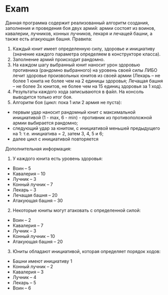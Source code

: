 # Exam
Данная программа содержит реализованный алгоритм создания, заполнения и проведения боя двух армий: 
армии состоят из воинов, кавалерии, лучников, конных лучников, лекаря и лечащей башни, а также есть атакующая башня.
Правила:
1. Каждый юнит имеет определенную силу, здоровье и инициативу (значение каждого параметра определяем в конструкторе класса).
2. Заполнение армий происходит рандомно.
3. На каждом шагу выбранный юнит наносит урон здоровью противника (рандомно выбранного) на уровень своей силы ЛИБО лечит здоровье произвольных юнитов из своей армии (Лекарь – не более 1 юнита не более чем на 2
единицы здоровья; Лечащая башня – не более 3х юнитов, не более чем на 15 единиц здоровья за 1 ход).
4. Результаты каждого хода записываются в файл. На консоль выводится только итог боя.
5. Алгоритм боя (цикл: пока 1 или 2 армия не пуста): 
 - первым удар наносит рандомный юнит с максимальной инициативой (1 - max, 6 - min) - противник из противоположной армии выбирается рандомно;
 - следующий удар за юнитом, с инициативой меньшей предыдущего на 1: т.е. инициатива = 2, затем 3, 4, 5 и 6;
 - далее цикл с инициативой повторяется
 
 
 Дополнительная информация:
1. У каждого юнита есть уровень здоровья:
- Воин – 5
- Кавалерия – 10
- Лучник – 3
- Конный лучник – 7
- Лекарь – 3
- Лечащая башня – 20
- Атакующая башня – 30
2. Некоторые юниты могут атаковать с
определенной силой:
- Воин – 2
- Кавалерия – 7
- Лучник – 3
- Конный лучник – 10
- Атакующая башня – 20
3. Юниты обладают инициативой, которая
определяет порядок ходов:
- Башни имеют инициативу 1
- Конный лучник – 2
- Кавалерия – 3
- Лучник – 4
- Лекарь – 5
- Воин – 6
